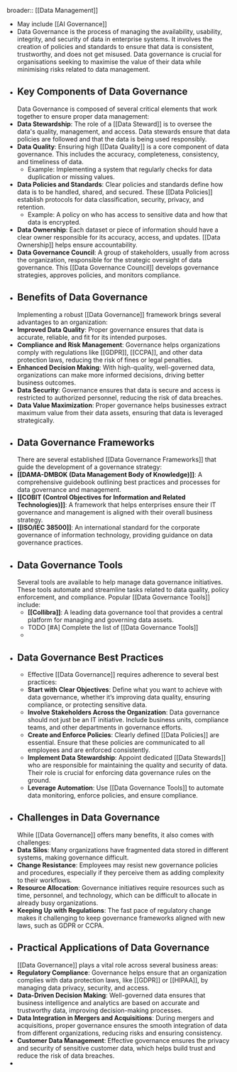broader:: [[Data Management]]

- May include [[AI Governance]]
- Data Governance is the process of managing the availability, usability, integrity, and security of data in enterprise systems. It involves the creation of policies and standards to ensure that data is consistent, trustworthy, and does not get misused. Data governance is crucial for organisations seeking to maximise the value of their data while minimising risks related to data management.
- ## Key Components of Data Governance
  Data Governance is composed of several critical elements that work together to ensure proper data management:
- **Data Stewardship**: The role of a [[Data Steward]] is to oversee the data's quality, management, and access. Data stewards ensure that data policies are followed and that the data is being used responsibly.
- **Data Quality**: Ensuring high [[Data Quality]] is a core component of data governance. This includes the accuracy, completeness, consistency, and timeliness of data.
	- Example: Implementing a system that regularly checks for data duplication or missing values.
- **Data Policies and Standards**: Clear policies and standards define how data is to be handled, shared, and secured. These [[Data Policies]] establish protocols for data classification, security, privacy, and retention.
	- Example: A policy on who has access to sensitive data and how that data is encrypted.
- **Data Ownership**: Each dataset or piece of information should have a clear owner responsible for its accuracy, access, and updates. [[Data Ownership]] helps ensure accountability.
- **Data Governance Council**: A group of stakeholders, usually from across the organization, responsible for the strategic oversight of data governance. This [[Data Governance Council]] develops governance strategies, approves policies, and monitors compliance.
- ## Benefits of Data Governance
  Implementing a robust [[Data Governance]] framework brings several advantages to an organization:
- **Improved Data Quality**: Proper governance ensures that data is accurate, reliable, and fit for its intended purposes.
- **Compliance and Risk Management**: Governance helps organizations comply with regulations like [[GDPR]], [[CCPA]], and other data protection laws, reducing the risk of fines or legal penalties.
- **Enhanced Decision Making**: With high-quality, well-governed data, organizations can make more informed decisions, driving better business outcomes.
- **Data Security**: Governance ensures that data is secure and access is restricted to authorized personnel, reducing the risk of data breaches.
- **Data Value Maximization**: Proper governance helps businesses extract maximum value from their data assets, ensuring that data is leveraged strategically.
- ## Data Governance Frameworks
  There are several established [[Data Governance Frameworks]] that guide the development of a governance strategy:
- **[[DAMA-DMBOK (Data Management Body of Knowledge)]]**: A comprehensive guidebook outlining best practices and processes for data governance and management.
- **[[COBIT (Control Objectives for Information and Related Technologies)]]**: A framework that helps enterprises ensure their IT governance and management is aligned with their overall business strategy.
- **[[ISO/IEC 38500]]**: An international standard for the corporate governance of information technology, providing guidance on data governance practices.
- ## Data Governance Tools
  Several tools are available to help manage data governance initiatives. These tools automate and streamline tasks related to data quality, policy enforcement, and compliance. Popular [[Data Governance Tools]] include:
	- **[[Collibra]]**: A leading data governance tool that provides a central platform for managing and governing data assets.
	- TODO [#A] Complete the list of [[Data Governance Tools]]
	-
- ## Data Governance Best Practices
	- Effective [[Data Governance]] requires adherence to several best practices:
	- **Start with Clear Objectives**: Define what you want to achieve with data governance, whether it’s improving data quality, ensuring compliance, or protecting sensitive data.
	- **Involve Stakeholders Across the Organization**: Data governance should not just be an IT initiative. Include business units, compliance teams, and other departments in governance efforts.
	- **Create and Enforce Policies**: Clearly defined [[Data Policies]] are essential. Ensure that these policies are communicated to all employees and are enforced consistently.
	- **Implement Data Stewardship**: Appoint dedicated [[Data Stewards]] who are responsible for maintaining the quality and security of data. Their role is crucial for enforcing data governance rules on the ground.
	- **Leverage Automation**: Use [[Data Governance Tools]] to automate data monitoring, enforce policies, and ensure compliance.
- ## Challenges in Data Governance
  While [[Data Governance]] offers many benefits, it also comes with challenges:
- **Data Silos**: Many organizations have fragmented data stored in different systems, making governance difficult.
- **Change Resistance**: Employees may resist new governance policies and procedures, especially if they perceive them as adding complexity to their workflows.
- **Resource Allocation**: Governance initiatives require resources such as time, personnel, and technology, which can be difficult to allocate in already busy organizations.
- **Keeping Up with Regulations**: The fast pace of regulatory change makes it challenging to keep governance frameworks aligned with new laws, such as GDPR or CCPA.
- ## Practical Applications of Data Governance
  [[Data Governance]] plays a vital role across several business areas:
- **Regulatory Compliance**: Governance helps ensure that an organization complies with data protection laws, like [[GDPR]] or [[HIPAA]], by managing data privacy, security, and access.
- **Data-Driven Decision Making**: Well-governed data ensures that business intelligence and analytics are based on accurate and trustworthy data, improving decision-making processes.
- **Data Integration in Mergers and Acquisitions**: During mergers and acquisitions, proper governance ensures the smooth integration of data from different organizations, reducing risks and ensuring consistency.
- **Customer Data Management**: Effective governance ensures the privacy and security of sensitive customer data, which helps build trust and reduce the risk of data breaches.
-